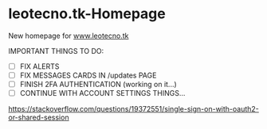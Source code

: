 # leotecno.tk-Homepage
New homepage for www.leotecno.tk

IMPORTANT THINGS TO DO:

- [ ] FIX ALERTS
- [ ] FIX MESSAGES CARDS IN /updates PAGE
- [ ] FINISH 2FA AUTHENTICATION (working on it...)
- [ ] CONTINUE WITH ACCOUNT SETTINGS THINGS...

https://stackoverflow.com/questions/19372551/single-sign-on-with-oauth2-or-shared-session
